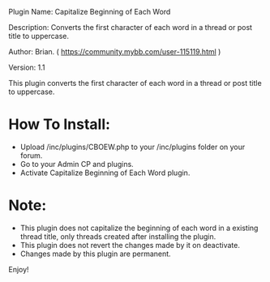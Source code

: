 Plugin Name: Capitalize Beginning of Each Word

Description: Converts the first character of each word in a thread or post title to uppercase.

Author: Brian. ( https://community.mybb.com/user-115119.html )

Version: 1.1


This plugin converts the first character of each word in a thread or post title to uppercase.

# How To Install:
 - Upload /inc/plugins/CBOEW.php to your /inc/plugins folder on your forum.
 - Go to your Admin CP and plugins.
 - Activate Capitalize Beginning of Each Word plugin.


# Note: 
 - This plugin does not capitalize the beginning of each word in a existing thread title, only threads created after installing the plugin. 
 - This plugin does not revert the changes made by it on deactivate.  
 - Changes made by this plugin are permanent.



Enjoy!
